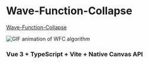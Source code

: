 # Wave-Function-Collapse

[Wave-Function-Collapse](https://github.com/CodingTrain/Wave-Function-Collapse)

![GIF animation of WFC algorithm](gifs/wfc.gif)


### Vue 3 + TypeScript + Vite + Native Canvas API

